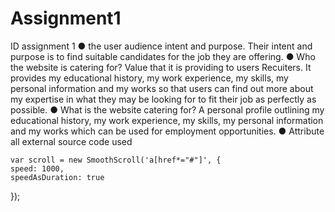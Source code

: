 # Assignment1
ID assignment 1
● the user audience intent and purpose.
    Their intent and purpose is to find suitable candidates for the job they are offering.
● Who the website is catering for? Value that it is providing to users
    Recuiters. It provides my educational history, my work experience, my skills, my personal information and my works so that users can find out more about my expertise in what they may be looking for to fit their job as perfectly as possible.
● What is the website catering for?
    A personal profile outlining my educational history, my work experience, my skills, my personal information and my works which can be used for employment opportunities.
● Attribute all external source code used
    <script src="https://cdn.jsdelivr.net/gh/cferdinandi/smooth-scroll/dist/smooth-scroll.polyfills.min.js"></script>

    var scroll = new SmoothScroll('a[href*="#"]', {
	speed: 1000,
	speedAsDuration: true
});